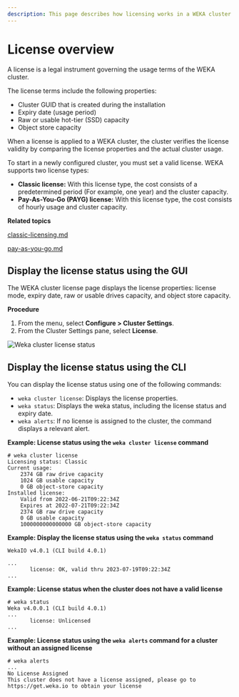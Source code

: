 ```yaml
---
description: This page describes how licensing works in a WEKA cluster.
---
```


# License overview

A license is a legal instrument governing the usage terms of the WEKA cluster.

The license terms include the following properties:

* Cluster GUID that is created during the installation
* Expiry date (usage period)
* Raw or usable hot-tier (SSD) capacity
* Object store capacity

When a license is applied to a WEKA cluster, the cluster verifies the license validity by comparing the license properties and the actual cluster usage.&#x20;

To start in a newly configured cluster, you must set a valid license. WEKA supports two license types:

* **Classic license:** With this license type, the cost consists of a predetermined period (For example, one year) and the cluster capacity.
* **Pay-As-You-Go (PAYG) license:** With this license type, the cost consists of hourly usage and cluster capacity.



**Related topics**

[classic-licensing.md](classic-licensing.md "mention")

[pay-as-you-go.md](pay-as-you-go.md "mention")

## Display the license status using the GUI

The WEKA cluster license page displays the license properties: license mode, expiry date, raw or usable drives capacity, and object store capacity.

**Procedure**

1. From the menu, select **Configure > Cluster Settings**.
2. From the Cluster Settings pane, select **License**.

![Weka cluster license status](../.gitbook/assets/wmng\_license.png)

## Display the license status using the CLI

You can display the license status using one of the following commands:

* `weka cluster license`: Displays the license properties.
* `weka status`: Displays the weka status, including the license status and expiry date.
* `weka alerts`: If no license is assigned to the cluster, the command displays a relevant alert.&#x20;

**Example: License status using the `weka cluster license` command**

```
# weka cluster license
Licensing status: Classic
Current usage:
    2374 GB raw drive capacity
    1024 GB usable capacity
    0 GB object-store capacity
Installed license:
    Valid from 2022-06-21T09:22:34Z
    Expires at 2022-07-21T09:22:34Z
    2374 GB raw drive capacity
    0 GB usable capacity
    1000000000000000 GB object-store capacity
```

**Example: Display the license status using the `weka status` command**

```
WekaIO v4.0.1 (CLI build 4.0.1)

...
       license: OK, valid thru 2023-07-19T09:22:34Z
...
```

**Example: License status when the cluster does not have a valid license**

```
# weka status
Weka v4.0.0.1 (CLI build 4.0.1)
...
       license: Unlicensed
...
```

**Example: License status using the `weka alerts` command for a cluster without an assigned license**

```
# weka alerts
...
No License Assigned
This cluster does not have a license assigned, please go to https://get.weka.io to obtain your license
```
